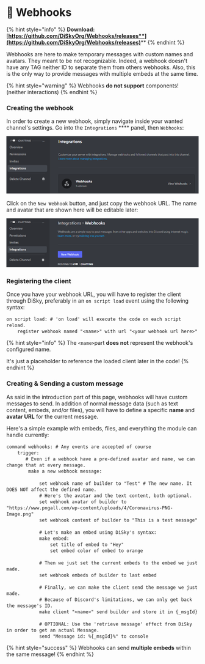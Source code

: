 # 📡 Webhooks

{% hint style="info" %}
**Download:** [**https://github.com/DiSkyOrg/Webhooks/releases**](https://github.com/DiSkyOrg/Webhooks/releases)****
{% endhint %}

Webhooks are here to make temporary messages with custom names and avatars. They meant to be not recognizable. Indeed, a webhook doesn't have any TAG neither ID to separate them from others webhooks. Also, this is the only way to provide messages with multiple embeds at the same time.

{% hint style="warning" %}
Webhooks **do not support** components! (neither interactions)
{% endhint %}

### Creating the webhook

In order to create a new webhook, simply navigate inside your wanted channel's settings. Go into the `Integrations` **** panel, then `Webhooks`:

![a channel's settings panel](<../.gitbook/assets/image (1).png>)

Click on the `New Webhook` button, and just copy the webhook URL. The name and avatar that are shown here will be editable later:

![the webhooks sub-panel](<../.gitbook/assets/image (1) (1).png>)

### Registering the client

Once you have your webhook URL, you will have to register the client through DiSky, preferably in an `on script load` event using the following syntax:

```
on script load: # 'on load' will execute the code on each script reload.
    register webhook named "<name>" with url "<your webhook url here>"
```

{% hint style="info" %}
The `<name>`part **does not** represent the webhook's configured name.

It's just a placeholder to reference the loaded client later in the code!
{% endhint %}

### Creating & Sending a custom message

As said in the introduction part of this page, webhooks will have custom messages to send. In addition of normal message data (such as text content, embeds, and/or files), you will have to define a specific **name** and **avatar URL** for the current message.

Here's a simple example with embeds, files, and everything the module can handle currently:

```applescript
command webhooks: # Any events are accepted of course
    trigger:
       # Even if a webhook have a pre-defined avatar and name, we can change that at every message.
        make a new webhook message:
 
            set webhook name of builder to "Test" # The new name. It DOES NOT affect the defined name.
            # Here's the avatar and the text content, both optional.
            set webhook avatar of builder to "https://www.pngall.com/wp-content/uploads/4/Coronavirus-PNG-Image.png"
            set webhook content of builder to "This is a test message"
            
            # Let's make an embed using DiSky's syntax:
            make embed:
                set title of embed to "Hey"
                set embed color of embed to orange
               
            # Then we just set the current embeds to the embed we just made.
            set webhook embeds of builder to last embed
            
            # Finally, we can make the client send the message we just made.
            # Because of Discord's limitations, we can only get back the message's ID.
            make client "<name>" send builder and store it in {_msgId}
            
            # OPTIONAL: Use the 'retrieve message' effect from DiSky in order to get an actual Message.
            send "Message id: %{_msgId}%" to console
```

{% hint style="success" %}
Webhooks can send **multiple embeds** within the same message!
{% endhint %}
